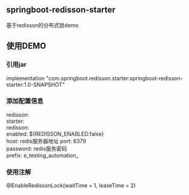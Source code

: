 ## springboot-redisson-starter
基于redisson的分布式锁demo  

## 使用DEMO

### 引用jar
implementation "com.springboot.redisson.starter:springboot-redisson-starter:1.0-SNAPSHOT"  

### 添加配置信息
redisson:  
  starter:  
    redisson:  
      enabled: ${REDISSON_ENABLED:false}  
      host: redis服务器地址
      port: 6379  
      password: redis服务密码  
      prefix: e_testing_automation_

### 使用注解
@EnableRedissonLock(waitTime = 1, leaseTime = 2)
